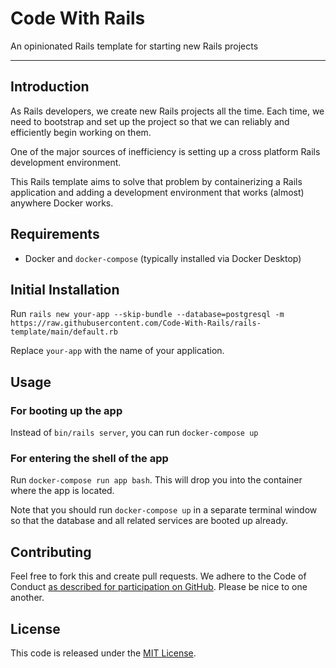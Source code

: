 # Code With Rails

An opinionated Rails template for starting new Rails projects

---

## Introduction

As Rails developers, we create new Rails projects all the time. Each time, we need to bootstrap and set up the project so that we can reliably and efficiently begin working on them.

One of the major sources of inefficiency is setting up a cross platform Rails development environment.

This Rails template aims to solve that problem by containerizing a Rails application and adding a development environment that works (almost) anywhere Docker works.

## Requirements
- Docker and `docker-compose` (typically installed via Docker Desktop)

## Initial Installation

Run `rails new your-app --skip-bundle --database=postgresql -m https://raw.githubusercontent.com/Code-With-Rails/rails-template/main/default.rb`

Replace `your-app` with the name of your application.

## Usage

### For booting up the app

Instead of `bin/rails server`, you can run `docker-compose up`

### For entering the shell of the app

Run `docker-compose run app bash`. This will drop you into the container where the app is located.

Note that you should run `docker-compose up` in a separate terminal window so that the database and all related services are booted up already.

## Contributing

Feel free to fork this and create pull requests. We adhere to the Code of Conduct [as described for participation on GitHub](https://docs.github.com/en/site-policy/github-terms/github-event-code-of-conduct). Please be nice to one another.

## License

This code is released under the [MIT License](https://opensource.org/licenses/MIT).
